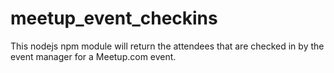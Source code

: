 # meetup_event_checkins
This nodejs npm module will return the attendees that are checked in by the event manager for a Meetup.com event.

